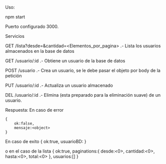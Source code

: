 Uso:

npm start

Puerto configurado 3000.

Servicios

GET /lista?desde=<pagina>&cantidad=<Elementos_por_pagina>
    .- Lista los usuarios almacenados en la base de datos

GET /usuario/:id
    .- Obtiene un usuario de la base de datos


POST /usuario
    .- Crea un usuario, se le debe pasar el objeto por body de la petición

PUT /usuario/:id
    .- Actualiza un usuario almacenado

DEL /usuario/:id
    .- Elimina (esta preparado para la eliminación suave) de un usuario.


Respuesta:
En caso de error

    {
        ok:false,
        mensaje:<object>
    }

En caso de exito
    {
        ok:true,
        usuarioBD:<object>
    }

o en el caso de la lista
    {
        ok:true,
        paginations:{
            desde:<0>,
            cantidad:<0>,
            hasta:<0>,
            total:<0>
        },
        usuarios:[]
    }